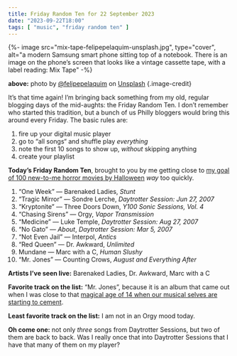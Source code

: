 ```yaml
---
title: Friday Random Ten for 22 September 2023
date: "2023-09-22T18:00"
tags: [ "music", "friday random ten" ]
---
```


{%- image src="mix-tape-felipepelaquim-unsplash.jpg", type="cover", alt="a modern Samsung smart phone sitting top of a notebook. There is an image on the phone’s screen that looks like a vintage cassette tape, with a label reading: Mix Tape" -%}

**above:** photo by [@felipepelaquim](https://unsplash.com/ko/@felipepelaquim?utm_source=unsplash&utm_medium=referral&utm_content=creditCopyText) on [Unsplash](https://unsplash.com/photos/UNNAYh3sMOg?utm_source=unsplash&utm_medium=referral&utm_content=creditCopyText) {.image-credit}

It’s that time again! I’m bringing back something from my old, regular blogging days of the mid-aughts: the Friday Random Ten. I don’t remember who started this tradition, but a bunch of us Philly bloggers would bring this around every Friday. The basic rules are:

1. fire up your digital music player
1. go to “all songs“ and shuffle play _everything_
1. note the first 10 songs to show up, _without_ skipping anything
1. create your playlist

**Today’s Friday Random Ten**, brought to you by me getting close to [my goal of 100 new-to-me horror movies by Halloween](https://letterboxd.com/reedcodes/list/100-horror-movies-in-92-days-2023/) _way_ too quickly.

1. “One Week” &#8212; Barenaked Ladies, _Stunt_
2. “Tragic Mirror” &#8212; Sondre Lerche, _Daytrotter Session: Jun 27, 2007_
3. “Kryptonite” &#8212; Three Doors Down, _Y100 Sonic Sessions, Vol. 4_
4. “Chasing Sirens” &#8212; Orgy, _Vapor Transmission_
5. “Medicine” &#8212; Luke Temple, _Daytrotter Session: Aug 27, 2007_
6. “No Gato” &#8212; _About_, _Daytrotter Session: Mar 5, 2007_
7. “Not Even Jail” &#8212; Interpol, _Antics_
8. “Red Queen” &#8212; Dr. Awkward, _Unlimited_
9. Mundane &#8212; Marc with a C, _Human Slushy_
10. “Mr. Jones” &#8212; Counting Crows, _August and Everything After_

**Artists I’ve seen live:** Barenaked Ladies, Dr. Awkward, Marc with a C

**Favorite track on the list:** “Mr. Jones”, because it is an album that came out when I was close to that [magical age of 14 when our musical selves are starting to cement](https://adolescentiaproject.com).

**Least favorite track on the list:** I am not in an Orgy mood today.

**Oh come one:** not only _three_ songs from Daytrotter Sessions, but two of them are back to back. Was I really once that into Daytrotter Sessions that I have that many of them on my player?
